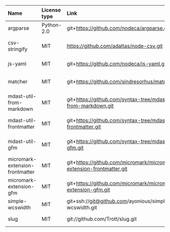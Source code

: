 | Name                            | License type | Link                                                                 | Bundled version | Author                                                        |
| :------------------------------ | :----------- | :------------------------------------------------------------------- | :-------------- | :------------------------------------------------------------ |
| argparse                        | Python-2.0   | git+https://github.com/nodeca/argparse.git                           | 2.0.1           | n/a                                                           |
| csv-stringify                   | MIT          | https://github.com/adaltas/node-csv.git                              | 6.5.1           | David Worms <david@adaltas.com> (https://www.adaltas.com)     |
| js-yaml                         | MIT          | git+https://github.com/nodeca/js-yaml.git                            | 4.1.0           | Vladimir Zapparov <dervus.grim@gmail.com>                     |
| matcher                         | MIT          | git+https://github.com/sindresorhus/matcher.git                      | 5.0.0           | Sindre Sorhus sindresorhus@gmail.com https://sindresorhus.com |
| mdast-util-from-markdown        | MIT          | git+https://github.com/syntax-tree/mdast-util-from-markdown.git      | 2.0.2           | Titus Wormer <tituswormer@gmail.com> (https://wooorm.com)     |
| mdast-util-frontmatter          | MIT          | git+https://github.com/syntax-tree/mdast-util-frontmatter.git        | 2.0.1           | Titus Wormer <tituswormer@gmail.com> (https://wooorm.com)     |
| mdast-util-gfm                  | MIT          | git+https://github.com/syntax-tree/mdast-util-gfm.git                | 3.0.0           | Titus Wormer <tituswormer@gmail.com> (https://wooorm.com)     |
| micromark-extension-frontmatter | MIT          | git+https://github.com/micromark/micromark-extension-frontmatter.git | 2.0.0           | Titus Wormer <tituswormer@gmail.com> (https://wooorm.com)     |
| micromark-extension-gfm         | MIT          | git+https://github.com/micromark/micromark-extension-gfm.git         | 3.0.0           | Titus Wormer <tituswormer@gmail.com> (https://wooorm.com)     |
| simple-wcswidth                 | MIT          | git+ssh://git@github.com/ayonious/simple-wcswidth.git                | 1.0.1           | Nahiyan Kamal <noyanayihan@gmail.com>                         |
| slug                            | MIT          | git://github.com/Trott/slug.git                                      | 10.0.0          | dodo (https://github.com/dodo)                                |

